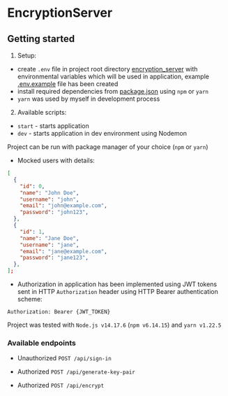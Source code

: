 # EncryptionServer

## Getting started

1. Setup:

- create `.env` file in project root directory [encryption_server](./encryption_server) with environmental variables which will be used in application,
  example [.env.example](./encryption_server/.env.example) file has been created
- install required dependencies from [package.json](./encryption_server/package.json) using `npm` or `yarn`
- `yarn` was used by myself in development process

2. Available scripts:

- `start` - starts application
- `dev` - starts application in dev environment using Nodemon

Project can be run with package manager of your choice (`npm` or `yarn`)

- Mocked users with details:

```json
[
  {
    "id": 0,
    "name": "John Doe",
    "username": "john",
    "email": "john@example.com",
    "password": "john123",
  },
  {
    "id": 1,
    "name": "Jane Doe",
    "username": "jane",
    "email": "jane@example.com",
    "password": "jane123",
  },
];
```

- Authorization in application has been implemented using JWT tokens sent in HTTP `Authorization` header using HTTP Bearer authentication scheme:

```
Authorization: Bearer {JWT_TOKEN}
```

Project was tested with `Node.js v14.17.6` (`npm v6.14.15`) and `yarn v1.22.5`

### Available endpoints

- Unauthorized `POST /api/sign-in`

- Authorized `POST /api/generate-key-pair`

- Authorized `POST /api/encrypt`
